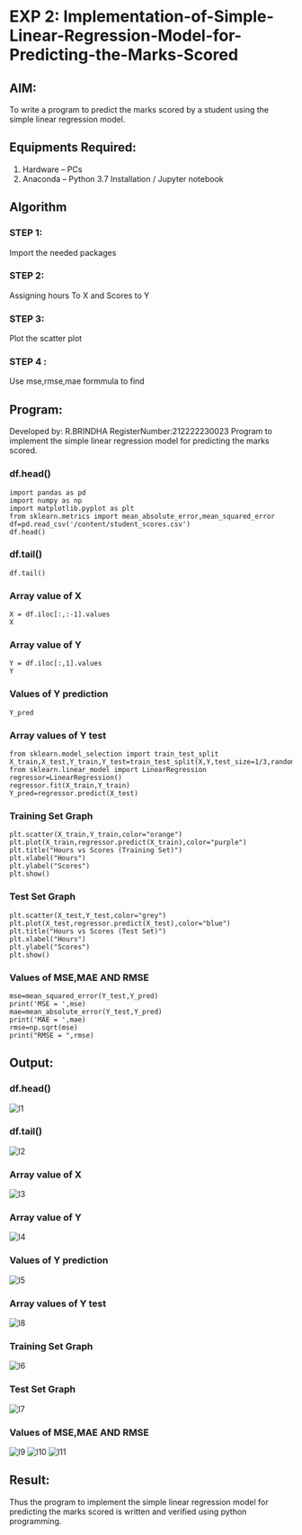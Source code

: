 # EXP 2: Implementation-of-Simple-Linear-Regression-Model-for-Predicting-the-Marks-Scored

## AIM:
To write a program to predict the marks scored by a student using the simple linear regression model.

## Equipments Required:
1. Hardware – PCs
2. Anaconda – Python 3.7 Installation / Jupyter notebook

## Algorithm
### STEP 1:
Import the needed packages
### STEP 2: 
Assigning hours To X and Scores to Y
### STEP 3:
Plot the scatter plot
### STEP 4 :
Use mse,rmse,mae formmula to find
## Program:
Developed by: R.BRINDHA
RegisterNumber:212222230023
Program to implement the simple linear regression model for predicting the marks scored.
### df.head()
```
import pandas as pd
import numpy as np
import matplotlib.pyplot as plt
from sklearn.metrics import mean_absolute_error,mean_squared_error
df=pd.read_csv('/content/student_scores.csv')
df.head()
```
### df.tail()
```
df.tail()
```
### Array value of X
```
X = df.iloc[:,:-1].values
X
```
### Array value of Y
```
Y = df.iloc[:,1].values
Y
```
### Values of Y prediction
```
Y_pred
```
### Array values of Y test
```
from sklearn.model_selection import train_test_split
X_train,X_test,Y_train,Y_test=train_test_split(X,Y,test_size=1/3,random_state=0)
from sklearn.linear_model import LinearRegression
regressor=LinearRegression()
regressor.fit(X_train,Y_train)
Y_pred=regressor.predict(X_test)
```
### Training Set Graph
```
plt.scatter(X_train,Y_train,color="orange")
plt.plot(X_train,regressor.predict(X_train),color="purple")
plt.title("Hours vs Scores (Training Set)")
plt.xlabel("Hours")
plt.ylabel("Scores")
plt.show()
```
### Test Set Graph
```
plt.scatter(X_test,Y_test,color="grey")
plt.plot(X_test,regressor.predict(X_test),color="blue")
plt.title("Hours vs Scores (Test Set)")
plt.xlabel("Hours")
plt.ylabel("Scores")
plt.show()
```
### Values of MSE,MAE AND RMSE
```
mse=mean_squared_error(Y_test,Y_pred)
print('MSE = ',mse)
mae=mean_absolute_error(Y_test,Y_pred)
print('MAE = ',mae)
rmse=np.sqrt(mse)
print("RMSE = ",rmse)
```

## Output:
### df.head()
![l1](https://github.com/Brindha77/Implementation-of-Simple-Linear-Regression-Model-for-Predicting-the-Marks-Scored/assets/118889143/8c8dd58a-a73b-4005-ba81-1d8a13367284)
### df.tail()
![l2](https://github.com/Brindha77/Implementation-of-Simple-Linear-Regression-Model-for-Predicting-the-Marks-Scored/assets/118889143/556ed15a-c648-4a2c-a31d-2c3f16f8739b)
### Array value of X
![l3](https://github.com/Brindha77/Implementation-of-Simple-Linear-Regression-Model-for-Predicting-the-Marks-Scored/assets/118889143/fc44abb6-91f7-4201-a308-0439b343b4c3)
### Array value of Y
![l4](https://github.com/Brindha77/Implementation-of-Simple-Linear-Regression-Model-for-Predicting-the-Marks-Scored/assets/118889143/d02ec9fa-0030-45c0-abab-98b58141838d)
### Values of Y prediction
![l5](https://github.com/Brindha77/Implementation-of-Simple-Linear-Regression-Model-for-Predicting-the-Marks-Scored/assets/118889143/e1f2a72a-48fb-4a30-94df-609cdf01f7dd)
### Array values of Y test
![l8](https://github.com/Brindha77/Implementation-of-Simple-Linear-Regression-Model-for-Predicting-the-Marks-Scored/assets/118889143/4fa40811-e4ee-41ac-bb7c-9af4b62c2ccb)
### Training Set Graph
![l6](https://github.com/Brindha77/Implementation-of-Simple-Linear-Regression-Model-for-Predicting-the-Marks-Scored/assets/118889143/97df94c5-1dee-4a9e-9aed-518f3e7a22b6)
### Test Set Graph
![l7](https://github.com/Brindha77/Implementation-of-Simple-Linear-Regression-Model-for-Predicting-the-Marks-Scored/assets/118889143/a5daf700-7e24-4204-9be8-da6f7249e832)
### Values of MSE,MAE AND RMSE
![l9](https://github.com/Brindha77/Implementation-of-Simple-Linear-Regression-Model-for-Predicting-the-Marks-Scored/assets/118889143/2d7e0876-1d50-4848-8222-b9c7ddbf0f9d)
![l10](https://github.com/Brindha77/Implementation-of-Simple-Linear-Regression-Model-for-Predicting-the-Marks-Scored/assets/118889143/855c2324-6cd7-418c-b488-0ac23e3be308)
![l11](https://github.com/Brindha77/Implementation-of-Simple-Linear-Regression-Model-for-Predicting-the-Marks-Scored/assets/118889143/e7e90d2e-ebfa-4b8b-ad4d-393910849040)


## Result:
Thus the program to implement the simple linear regression model for predicting the marks scored is written and verified using python programming.
